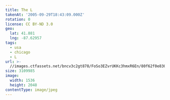 ```yaml
---
title: The L
takenAt: '2005-09-29T18:43:09.000Z'
rotation: 0
license: CC BY-ND 3.0
geo:
  lat: 41.881
  lng: -87.62957
tags:
  - usa
  - chicago
  - L
url: >-
  //images.ctfassets.net/bncv3c2gt878/FoSo3EZvrUKKc3hmxR6En/80f62f0e830fdcb90af7aa40550584f2/the-l_4325607612_o
size: 3109985
image:
  width: 1536
  height: 2048
contentType: image/jpeg
---
```



